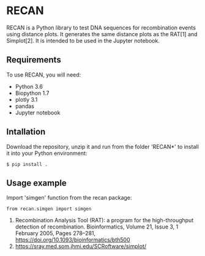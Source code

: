 # RECAN
RECAN is a Python library to test DNA sequences for recombination events using distance plots. It generates the same distance plots as the RAT[1] and Simplot[2]. It is intended to be used in the Jupyter notebook.

## Requirements
To use RECAN, you will need:
- Python 3.6
- Biopython 1.7
- plotly 3.1
- pandas
- Jupyter notebook

## Intallation
Download the repository, unzip it and run from the folder 'RECAN*' to install it into your Python environment:

```
$ pip install .
```

## Usage example

Import 'simgen' function from the recan package:
```
from recan.simgen import simgen
```




































1. Recombination Analysis Tool (RAT): a program for the high-throughput detection of recombination. Bioinformatics, Volume 21, Issue 3, 1 February 2005, Pages 278–281, https://doi.org/10.1093/bioinformatics/bth500
2. https://sray.med.som.jhmi.edu/SCRoftware/simplot/ 
